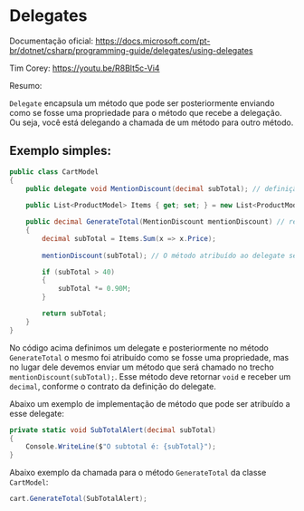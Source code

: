 # Delegates

Documentação oficial: https://docs.microsoft.com/pt-br/dotnet/csharp/programming-guide/delegates/using-delegates

Tim Corey: https://youtu.be/R8Blt5c-Vi4

Resumo:

`Delegate` encapsula um método que pode ser posteriormente enviando como se fosse uma propriedade para o método que recebe a delegação. Ou seja, você está delegando a chamada de um método para outro método.

## Exemplo simples:

```csharp
public class CartModel
{
    public delegate void MentionDiscount(decimal subTotal); // definição de um delegate
    
    public List<ProductModel> Items { get; set; } = new List<ProductModel>();

    public decimal GenerateTotal(MentionDiscount mentionDiscount) // recebe o delegate
    {
        decimal subTotal = Items.Sum(x => x.Price);
        
        mentionDiscount(subTotal); // O método atribuído ao delegate será chamado aqui...

        if (subTotal > 40)
        {
            subTotal *= 0.90M;
        }

        return subTotal;
    }
}
```

No código acima definimos um delegate e posteriormente no método `GenerateTotal` o mesmo foi atribuído como se fosse uma propriedade, mas no lugar dele devemos enviar um método que será chamado no trecho `mentionDiscount(subTotal);`.
Esse método deve retornar `void` e receber um `decimal`, conforme o contrato da definição do delegate.

Abaixo um exemplo de implementação de método que pode ser atribuído a esse delegate:

```csharp
private static void SubTotalAlert(decimal subTotal)
{
    Console.WriteLine($"O subtotal é: {subTotal}");
}
```

Abaixo exemplo da chamada para o método `GenerateTotal` da classe `CartModel`:

```csharp
cart.GenerateTotal(SubTotalAlert);
```
